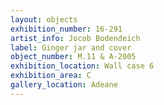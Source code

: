 ```yaml
---
layout: objects
exhibition_number: 16-291
artist_info: Jocob Bodendeich
label: Ginger jar and cover
object_number: M.11 & A-2005
exhibition_location: Wall case 6
exhibition_area: C
gallery_location: Adeane
---
```


